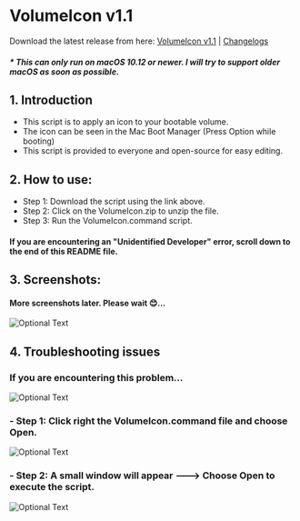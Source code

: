 # VolumeIcon v1.1

Download the latest release from here: [VolumeIcon v1.1](https://github.com/Minh-Ton/VolumeIcon/releases/download/v1.1/VolumeIcon.zip) | [Changelogs](https://github.com/Minh-Ton/VolumeIcon/releases/latest)

##### * This can only run on macOS 10.12 or newer. I will try to support older macOS as soon as possible.

## 1. Introduction

- This script is to apply an icon to your bootable volume.
- The icon can be seen in the Mac Boot Manager (Press Option while booting)
- This script is provided to everyone and open-source for easy editing.

## 2. How to use:

- Step 1: Download the script using the link above.
- Step 2: Click on the VolumeIcon.zip to unzip the file.
- Step 3: Run the VolumeIcon.command script. 

#### If you are encountering an "Unidentified Developer" error, scroll down to the end of this README file. 

## 3. Screenshots: 

#### More screenshots later. Please wait 😊...

![Optional Text](../resources/screenshots/ss1.png)

## 4. Troubleshooting issues

### If you are encountering this problem...

![Optional Text](../resources/screenshots/error1.png)

### - Step 1: Click right the VolumeIcon.command file and choose Open. 

![Optional Text](../resources/screenshots/error2.png)

### - Step 2: A small window will appear ---> Choose Open to execute the script. 

![Optional Text](../resources/screenshots/error3.png)
